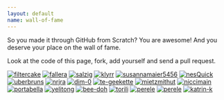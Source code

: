 ```yaml
---
layout: default
name: wall-of-fame
---
```


So you made it through GitHub from Scratch? You are awesome! And you deserve your place on the wall of fame.

Look at the code of this page, fork, add yourself and send a pull request.

[![filtercake](https://identicons.github.com/filtercake.png)](http://filtercake.github.io)
[![fallera](https://identicons.github.com/fallera.png)](http://fallera.github.io)
[![salzig](https://identicons.github.com/salzig.png)](http://salzig.github.io)
[![klyrr](https://identicons.github.com/klyrr.png)](http://klyrr.github.io)
[![susannamaier5456](https://identicons.github.com/susannamaier5456.png)](http://susannamaier5456.github.io/)
[![nesQuick](https://identicons.github.com/nesQuick.png)](http://nesQuick.github.io)
[![uberbruns](https://identicons.github.com/uberbruns.png)](http://uberbruns.github.io)
[![nrjra](https://identicons.github.com/nrjra.png)](http://nrjra.github.io)
[![dim-0](https://identicons.github.com/dim-0.png)](http://dim-0.github.io)
[![te-geekette](https://identicons.github.com/te-geekette.png)](http://te-geekette.github.io)
[![mietzmithut](https://identicons.github.com/mietzmithut.png)](http://mietzmithut.github.io)
[![niccimain](https://identicons.github.com/niccimain.png)](http://niccimain.github.io)
[![portabella](https://identicons.github.com/portabella.png)](http://portabella.github.io)
[![yelitong](https://identicons.github.com/yelitong.png)](http://yelitong.github.io)
[![bee-doh](https://identicons.github.com/bee-doh.png)](http://bee-doh.github.io)
[![torili](https://identicons.github.com/torili.png)](http://torili.github.io)
[![perele](https://identicons.github.com/perele.png)](http://perele.github.io)
[![perele](https://identicons.github.com/perele.png)](http://perele.github.io)
[![katrin-k](https://identicons.github.com/katrin-k.png)](http://katrin-k.github.io)
